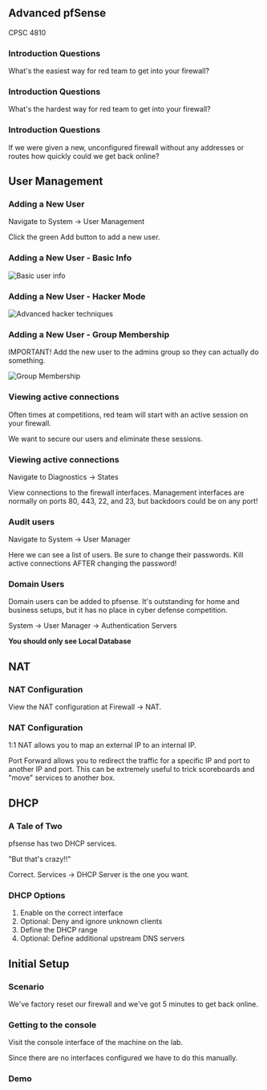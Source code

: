 ## Advanced pfSense

CPSC 4810



### Introduction Questions

What's the easiest way for red team to get into your firewall?


### Introduction Questions

What's the hardest way for red team to get into your firewall?


### Introduction Questions

If we were given a new, unconfigured firewall without any addresses or routes how quickly could we get back online?



## User Management


### Adding a New User

Navigate to System -> User Management

Click the green Add button to add a new user.


### Adding a New User - Basic Info

![Basic user info](add-user-1.png)


### Adding a New User - Hacker Mode

![Advanced hacker techniques](add-user-2.png)


### Adding a New User - Group Membership

IMPORTANT! Add the new user to the admins group so they can actually do something.

![Group Membership](add-user-3.png)


### Viewing active connections

Often times at competitions, red team will start with an active session on your firewall.

We want to secure our users and eliminate these sessions.


### Viewing active connections

Navigate to Diagnostics -> States

View connections to the firewall interfaces. Management interfaces are normally on ports 80, 443, 22, and 23, but backdoors could be on any port!

### Audit users

Navigate to System -> User Manager

Here we can see a list of users. Be sure to change their passwords. Kill active connections AFTER changing the password!


### Domain Users

Domain users can be added to pfsense. It's outstanding for home and business setups, but it has no place in cyber defense competition.

System -> User Manager -> Authentication Servers

**You should only see Local Database**


## NAT


### NAT Configuration

View the NAT configuration at Firewall -> NAT.


### NAT Configuration

1:1 NAT allows you to map an external IP to an internal IP.

Port Forward allows you to redirect the traffic for a specific IP and port to another IP and port. This can be extremely useful to trick scoreboards and "move" services to another box.



## DHCP


### A Tale of Two

pfsense has two DHCP services.

"But that's crazy!!"

Correct. Services -> DHCP Server is the one you want.


### DHCP Options

1. Enable on the correct interface
2. Optional: Deny and ignore unknown clients
3. Define the DHCP range
4. Optional: Define additional upstream DNS servers



## Initial Setup


### Scenario

We've factory reset our firewall and we've got 5 minutes to get back online.


### Getting to the console

Visit the console interface of the machine on the lab.

Since there are no interfaces configured we have to do this manually.


### Demo


